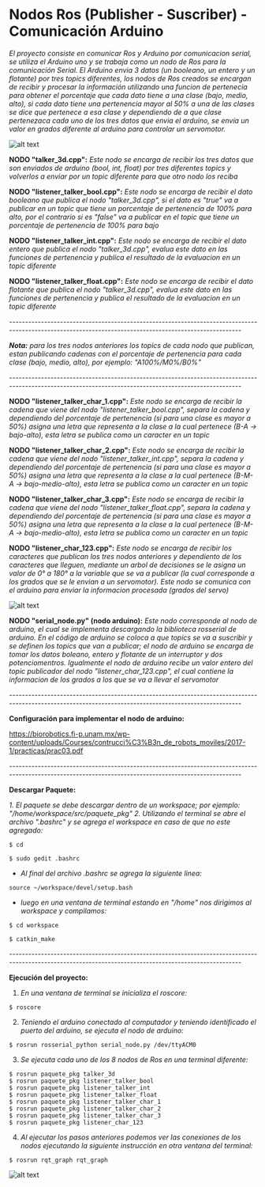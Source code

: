 Nodos Ros (Publisher - Suscriber) - Comunicación Arduino
==============
*El proyecto consiste en comunicar Ros y Arduino por comunicacion serial, se utiliza el Arduino uno y se trabaja como un nodo de Ros para la comunicación Serial. El Arduino envia 3 datos (un booleano, un entero y un flotante) por tres topics diferentes, los nodos de Ros creados se encargan de recibir y procesar la información utilizando una funcion de pertenecia para obtener el porcentaje que cada dato tiene a una clase (bajo, medio, alto), si cada dato tiene una pertenencia mayor al 50% a una de las clases se dice que pertenece a esa clase y dependiendo de a que clase pertenezaca cada uno de los tres datos que envia el arduino, se envía un valor en grados diferente al arduino para controlar un servomotor.*

![alt text](https://github.com/eliandv1911/Nodos_Ros-Arduino/blob/4da2f36b4e77aebddcadc1e05aac8952442dc556/images/funcion_pertenencia.png)


**NODO "talker_3d.cpp":**
*Este nodo se encarga de recibir los tres datos que son enviados de arduino (bool, int, float) por tres diferentes topics y volverlos a enviar por un topic diferente para que otro nodo los reciba*

**NODO "listener_talker_bool.cpp":**
*Este nodo se encarga de recibir el dato booleano que publica el nodo "talker_3d.cpp", si el dato es "true" va a publicar en un topic que tiene un porcentaje de pertenencia de 100% para alto, por el contrario si es "false" va a publicar en el topic que tiene un porcentaje de pertenencia de 100% para bajo*

**NODO "listener_talker_int.cpp":**
*Este nodo se encarga de recibir el dato entero que publica el nodo "talker_3d.cpp", evalua este dato en las funciones de pertenencia y publica el resultado de la evaluacion en un topic diferente*

**NODO "listener_talker_float.cpp":**
*Este nodo se encarga de recibir el dato flotante que publica el nodo "talker_3d.cpp", evalua este dato en las funciones de pertenencia y publica el resultado de la evaluacion en un topic diferente*

*-------------------------------------------------------------------------------------------------------------------------------------------------------*

***Nota:** para los tres nodos anteriores los topics de cada nodo que publican, estan publicando cadenas con el porcentaje de pertenencia para cada clase (bajo, medio, alto), por ejemplo: "A100%/M0%/B0%"*

*-------------------------------------------------------------------------------------------------------------------------------------------------------*

**NODO "listener_talker_char_1.cpp":**
*Este nodo se encarga de recibir la cadena que viene del nodo "listener_talker_bool.cpp", separa la cadena y dependiendo del porcentaje de pertenencia (si para una clase es mayor a 50%) asigna una letra que representa a la clase a la cual pertenece (B-A -> bajo-alto), esta letra se publica como un caracter en un topic*

**NODO "listener_talker_char_2.cpp":**
*Este nodo se encarga de recibir la cadena que viene del nodo "listener_talker_int.cpp", separa la cadena y dependiendo del porcentaje de pertenencia (si para una clase es mayor a 50%) asigna una letra que representa a la clase a la cual pertenece (B-M-A -> bajo-medio-alto), esta letra se publica como un caracter en un topic*

**NODO "listener_talker_char_3.cpp":**
*Este nodo se encarga de recibir la cadena que viene del nodo "listener_talker_float.cpp", separa la cadena y dependiendo del porcentaje de pertenencia (si para una clase es mayor a 50%) asigna una letra que representa a la clase a la cual pertenece (B-M-A -> bajo-medio-alto), esta letra se publica como un caracter en un topic*

**NODO "listener_char_123.cpp":**
*Este nodo se encarga de recibir los caracteres que publican los tres nodos anteriores y dependiento de los caracteres que lleguen, mediante un arbol de decisiones se le asigna un valor de 0° a 180° a la variable que se va a publicar (la cual corresponde a los grados que se le envian a un servomotor). Este nodo se comunica con el arduino para enviar la informacion procesada (grados del servo)*

![alt text](https://github.com/eliandv1911/Nodos_Ros-Arduino/blob/4da2f36b4e77aebddcadc1e05aac8952442dc556/images/arbol_decisiones.png)

**NODO "serial_node.py" (nodo arduino):**
*Este nodo corresponde al nodo de arduino, el cual se implementa descargando la biblioteca rosserial de arduino. En el código de arduino se coloca a que topics se va a suscribir y se definen los topics que van a publicar; el nodo de arduino se encarga de tomar los datos boleano, entero y flotante de un interruptor y dos potenciomentros. Igualmente el nodo de arduino recibe un valor entero del topic publicador del nodo "listener_char_123.cpp", el cual contiene la informacion de los grados a los que se va a llevar el servomotor*

*-------------------------------------------------------------------------------------------------------------------------------------------------------*

**Configuración para implementar el nodo de arduino:**

<https://biorobotics.fi-p.unam.mx/wp-content/uploads/Courses/contrucci%C3%B3n_de_robots_moviles/2017-1/practicas/prac03.pdf>

*-------------------------------------------------------------------------------------------------------------------------------------------------------*

**Descargar Paquete:**

*1. El paquete se debe descargar dentro de un workspace; por ejemplo: "/home/workspace/src/paquete_pkg"*
*2. Utilizando el terminal se abre el archivo ".bashrc" y se agrega el workspace en caso de que no este agregado:*

```
$ cd

$ sudo gedit .bashrc 
```

- *Al final del archivo .bashrc se agrega la siguiente linea:*

```
source ~/workspace/devel/setup.bash
```

- *luego en una ventana de terminal estando en "/home" nos dirigimos al workspace y compilamos:*

```
$ cd workspace

$ catkin_make
```
*-------------------------------------------------------------------------------------------------------------------------------------------------------*

**Ejecución del proyecto:**
1. *En una ventana de terminal se inicializa el roscore:*

```
$ roscore
```

2. *Teniendo el arduino conectado al computador y teniendo identificado el puerto del arduino, se ejecuta el nodo de arduino:*

```
$ rosrun rosserial_python serial_node.py /dev/ttyACM0
```

3. *Se ejecuta cada uno de los 8 nodos de Ros en una terminal diferente:*

```
$ rosrun paquete_pkg talker_3d
$ rosrun paquete_pkg listener_talker_bool
$ rosrun paquete_pkg listener_talker_int
$ rosrun paquete_pkg listener_talker_float
$ rosrun paquete_pkg listener_talker_char_1
$ rosrun paquete_pkg listener_talker_char_2
$ rosrun paquete_pkg listener_talker_char_3
$ rosrun paquete_pkg listener_char_123
```

4. *Al ejecutar los pasos anteriores podemos ver las conexiones de los nodos ejecutando la siguiente instrucción en otra ventana del terminal:*

```
$ rosrun rqt_graph rqt_graph
```
![alt text](https://github.com/eliandv1911/Nodos_Ros-Arduino/blob/acfa4b49d4b51b779991ef6606279b674600264b/images/nodos_topics_proyecto.png)
